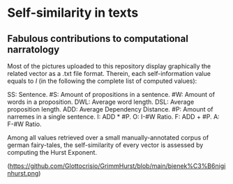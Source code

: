# Self-similarity in texts
## Fabulous contributions to computational narratology

Most of the pictures uploaded to this repository display graphically the related vector as a .txt file format.
Therein, each self-information value equals to _I_ (in the following the complete list of computed values):

SS: Sentence.
#S: Amount of propositions in a sentence.
#W: Amount of words in a proposition.
DWL: Average word length.
DSL: Average proposition length.
ADD: Average Dependency Distance.
#P: Amount of narremes in a single sentence.
I: ADD * #P.
O: I-#W Ratio.
F: ADD + #P.
A: F-#W Ratio.


Among all values retrieved over a small manually-annotated corpus of german fairy-tales, the self-similarity of 
every vector is assessed by computing the Hurst Exponent.

(https://github.com/Glottocrisio/GrimmHurst/blob/main/bienek%C3%B6niginhurst.png)

